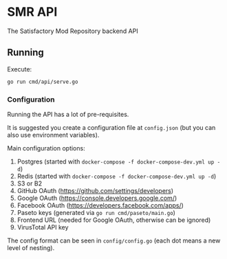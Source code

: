# SMR API

The Satisfactory Mod Repository backend API

## Running

Execute:

```bash
go run cmd/api/serve.go
```

### Configuration

Running the API has a lot of pre-requisites.

It is suggested you create a configuration file at `config.json` (but you can also use environment variables).

Main configuration options:

1. Postgres (started with `docker-compose -f docker-compose-dev.yml up -d`)
2. Redis (started with `docker-compose -f docker-compose-dev.yml up -d`)
3. S3 or B2
4. GitHub OAuth (https://github.com/settings/developers)
5. Google OAuth (https://console.developers.google.com/)
6. Facebook OAuth (https://developers.facebook.com/apps/)
7. Paseto keys (generated via `go run cmd/paseto/main.go`)
8. Frontend URL (needed for Google OAuth, otherwise can be ignored)
9. VirusTotal API key

The config format can be seen in `config/config.go` (each dot means a new level of nesting).